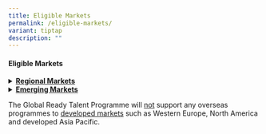 ```yaml
---
title: Eligible Markets
permalink: /eligible-markets/
variant: tiptap
description: ""
---
```

<h4>Eligible Markets</h4>
<div data-type="detailGroup" class="isomer-accordion-group isomer-accordion isomer-accordion-white">
<details class="isomer-details">
<summary><strong><u>Regional Markets</u></strong>
</summary>
<div data-type="detailsContent" class="isomer-details-content">
<table style="minWidth: 75px">
<colgroup>
<col>
<col>
<col>
</colgroup>
<tbody>
<tr>
<td rowspan="1" colspan="1">
<p>China, includes:</p>
<p>-&nbsp;&nbsp;&nbsp;&nbsp;&nbsp;&nbsp; Hong Kong</p>
<p>-&nbsp;&nbsp;&nbsp;&nbsp;&nbsp;&nbsp; Macau</p>
<p>-&nbsp;&nbsp;&nbsp;&nbsp;&nbsp;&nbsp; Taiwan</p>
<p>Brunei</p>
</td>
<td rowspan="1" colspan="1">
<p>Cambodia</p>
<p>East Timor</p>
<p>India</p>
<p>Indonesia</p>
<p>Laos</p>
<p></p>
</td>
<td rowspan="1" colspan="1">
<p>Malaysia</p>
<p>Myanmar</p>
<p>Philippines</p>
<p>Thailand</p>
<p>Vietnam</p>
</td>
</tr>
</tbody>
</table>
</div>
</details>
</div>
<div data-type="detailGroup" class="isomer-accordion-group isomer-accordion isomer-accordion-white">
<details class="isomer-details">
<summary><strong><u>Emerging Markets</u></strong>
</summary>
<div data-type="detailsContent" class="isomer-details-content">
<table style="minWidth: 75px">
<colgroup>
<col>
<col>
<col>
</colgroup>
<tbody>
<tr>
<td rowspan="1" colspan="1">
<p>Afghanistan</p>
<p>Albania</p>
<p>Algeria</p>
<p>American Samoa</p>
<p>Angola</p>
<p>Anguilla</p>
<p>Antigua</p>
<p>Argentina</p>
<p>Armenia</p>
<p>Aruba</p>
<p>Azerbaijan</p>
<p>Bahamas</p>
<p>Bahrain</p>
<p>Bangladesh</p>
<p>Barbados</p>
<p>Belarus</p>
<p>Belize</p>
<p>Benin</p>
<p>Bermuda</p>
<p>Bhutan</p>
<p>Bolivia</p>
<p>Bosnia and Herzegovina</p>
<p>Botswana</p>
<p>Brazil</p>
<p>Bulgaria</p>
<p>Burkina Faso</p>
<p>Burundi</p>
<p>Cameroon</p>
<p>Cape Verde</p>
<p>Cayman Islands</p>
<p>Central African Republic</p>
<p>Chad</p>
<p>Chile</p>
<p>Colombia</p>
<p>Comoros</p>
<p>Congo</p>
<p>Congo, Dem Rep</p>
<p>Cook Islands</p>
<p>Costa Rica</p>
<p>Côte d’Ivoire</p>
<p>Croatia</p>
<p>Cuba</p>
<p>Cyprus</p>
<p>Czech Republic</p>
<p>Djibouti</p>
<p>Dominica</p>
<p>Dominican Rep</p>
<p>Ecuador</p>
<p>Egypt</p>
<p>El Salvador</p>
<p>Equatorial Guinea</p>
<p>Eritrea</p>
<p>Estonia</p>
<p>Ethiopia</p>
<p>Fiji</p>
</td>
<td rowspan="1" colspan="1">
<p>Gabon</p>
<p>Gambia</p>
<p>Georgia</p>
<p>Ghana</p>
<p>Grenada</p>
<p>Guam</p>
<p>Guatemala</p>
<p>Guinea</p>
<p>Guinea-Bissau</p>
<p>Guyana Haiti</p>
<p>Honduras</p>
<p>Hungary</p>
<p>Iran</p>
<p>Iraq</p>
<p>Israel</p>
<p>Jamaica</p>
<p>Jordan</p>
<p>Kazakhstan</p>
<p>Kenya</p>
<p>Kiribati</p>
<p>Kosovo</p>
<p>Kuwait</p>
<p>Kyrgyzstan</p>
<p>Latvia</p>
<p>Lebanon</p>
<p>Lesotho</p>
<p>Liberia</p>
<p>Libyan Arab Jamahiriya</p>
<p>Lithuania</p>
<p>Macedonia</p>
<p>Madagascar</p>
<p>Malawi</p>
<p>Maldives</p>
<p>Mali</p>
<p>Marshall Islands</p>
<p>Mauritania</p>
<p>Mauritius</p>
<p>Mexico</p>
<p>Micronesia</p>
<p>Moldova</p>
<p>Mongolia</p>
<p>Montenegro</p>
<p>Montserrat</p>
<p>Morocco</p>
<p>Mozambique</p>
<p>Namibia</p>
<p>Nauru</p>
<p>Nepal</p>
<p>Netherlands Antilles</p>
<p>Nicaragua</p>
<p>Niger</p>
<p>Nigeria</p>
<p>Niue</p>
<p>Oman</p>
<p>Pakistan</p>
</td>
<td rowspan="1" colspan="1">
<p>Palau</p>
<p>Palestine</p>
<p>Panama</p>
<p>Papua New Guinea</p>
<p>Paraguay</p>
<p>Peru</p>
<p>Poland</p>
<p>Puerto Rico</p>
<p>Qatar</p>
<p>Romania</p>
<p>Russia</p>
<p>Rwanda</p>
<p>Samoa</p>
<p>São Tomé &amp; Príncipe</p>
<p>Saudi Arabia</p>
<p>Senegal</p>
<p>Serbia</p>
<p>Seychelles</p>
<p>Sierra Leone</p>
<p>Slovakia</p>
<p>Slovenia</p>
<p>Solomon Island</p>
<p>Somalia</p>
<p>South Africa</p>
<p>Sri Lanka</p>
<p>St Kitts &amp; Nevis</p>
<p>St Lucia</p>
<p>St Vincent</p>
<p>Sudan</p>
<p>South Sudan</p>
<p>Suriname</p>
<p>Swaziland</p>
<p>Syria</p>
<p>Tajikistan</p>
<p>Tanzania</p>
<p>Togo</p>
<p>Tokelau Islands</p>
<p>Tonga</p>
<p>Trinidad &amp; Tobago</p>
<p>Tunisia</p>
<p>Turkey</p>
<p>Turkmenistan</p>
<p>Turks &amp; Caicos Islands</p>
<p>Tuvalu</p>
<p>Uganda</p>
<p>Ukraine</p>
<p>United Arab Emirates</p>
<p>Uruguay</p>
<p>Uzbekistan</p>
<p>Vanuatu</p>
<p>Venezuela</p>
<p>Virgin Island (UK)</p>
<p>Virgin Island (US)</p>
<p>Yemen</p>
<p>Zambia</p>
<p>Zimbabwe</p>
</td>
</tr>
</tbody>
</table>
</div>
</details>
</div>
<p>The Global Ready Talent Programme will <u>not</u> support any overseas programmes
to <u>developed markets</u> such as Western Europe, North America and developed
Asia Pacific.</p>